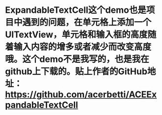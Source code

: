 # ExpandableTextCell这个demo也是项目中遇到的问题，在单元格上添加一个UITextView，单元格和输入框的高度随着输入内容的增多或者减少而改变高度哦。这个demo不是我写的，也是我在github上下载的。贴上作者的GitHub地址：https://github.com/acerbetti/ACEExpandableTextCell
